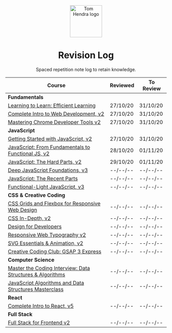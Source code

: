 <div align=center>
<img alt="Tom Hendra logo" src="https://res.cloudinary.com/tomhendra/image/upload/v1567091669/tomhendra-logo/tomhendra-logo-round-1024.png" width="100" />
<h1>Revision Log</h1>
<p>Spaced repetition note log to retain knowledge.</p>
</div>

| Course                                                                                                                   | Reviewed | To Review |
| ------------------------------------------------------------------------------------------------------------------------ | -------- | --------- |
| **Fundamentals**                                                                                                         |
| [Learning to Learn: Efficient Learning](10-learning-to-learn)                                                            | 27/10/20 | 31/10/20  |
| [Complete Intro to Web Development, v2](14-fem-beginner/1-complete-intro-to-web-development-v2)                          | 27/10/20 | 31/10/20  |
| [Mastering Chrome Developer Tools v2](14-fem-beginner/5-mastering-chrome-developer-tools-v2)                             | 27/10/20 | 31/10/20  |
| **JavaScript**                                                                                                           |
| [Getting Started with JavaScript, v2](14-fem-beginner/2-getting-started-with-javascript-v2)                              | 27/10/20 | 31/10/20  |
| [JavaScript: From Fundamentals to Functional JS, v2](14-fem-beginner/4-javascript-from-fundamentals-to-functional-js-v2) | 28/10/20 | 01/11/20  |
| [JavaScript: The Hard Parts, v2](15-fem-professional/1-javascript-the-hard-parts-v2)                                     | 29/10/20 | 01/11/20  |
| [Deep JavaScript Foundations, v3](15-fem-professional/2-deep-javascript-foundations-v3)                                  | --/--/-- | --/--/--  |
| [JavaScript: The Recent Parts](15-fem-professional/3-javascript-the-recent-parts)                                        | --/--/-- | --/--/--  |
| [Functional-Light JavaScript, v3](15-fem-professional/5-functional-light-javascript-v3)                                  | --/--/-- | --/--/--  |
| **CSS & Creative Coding**                                                                                                |
| [CSS Grids and Flexbox for Responsive Web Design](14-fem-beginner/3-css-grids-and-flexbox-for-responsive-web-design)     | --/--/-- | --/--/--  |
| [CSS In-Depth, v2](15-fem-professional/6-css-in-depth-v2)                                                                | --/--/-- | --/--/--  |
| [Design for Developers](16-fem-design-to-code/1-design-for-developers)                                                   | --/--/-- | --/--/--  |
| [Responsive Web Typography v2](16-fem-design-to-code/2-responsive-web-typography-v2)                                     | --/--/-- | --/--/--  |
| [SVG Essentials & Animation, v2](16-fem-design-to-code/3-svg-essentials-and-animation-v2)                                | --/--/-- | --/--/--  |
| [Creative Coding Club: GSAP 3 Express](https://www.creativecodingclub.com/courses/gsap-3-express)                        | --/--/-- | --/--/--  |
| **Computer Science**                                                                                                     |
| [Master the Coding Interview: Data Structures & Algorithms](11-master-the-coding-interview)                              | --/--/-- | --/--/--  |
| [JavaScript Algorithms and Data Structures Masterclass](3-algorithms-and-data-structures)                                | --/--/-- | --/--/--  |
| **React**                                                                                                                |
| [Complete Intro to React, v5](15-fem-professional/)                                                                      | --/--/-- | --/--/--  |
| **Full Stack**                                                                                                           |
| [Full Stack for Frontend v2](15-fem-professional/7-full-stack-for-front-end-engineers-v2)                                | --/--/-- | --/--/--  |
